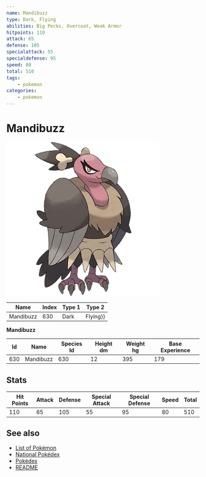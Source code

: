```yaml
---
name: Mandibuzz
type: Dark, Flying
abilities: Big Pecks, Overcoat, Weak Armor
hitpoints: 110
attack: 65
defense: 105
specialattack: 55
specialdefense: 95
speed: 80
total: 510
tags:
    - pokemon
categories:
    - pokemon
---
```


# Mandibuzz


![Mandibuzz](images/630.png)

| **Name** | **Index** | **Type 1** | **Type 2** |
|----|----|----|----|
| Mandibuzz | 630 | Dark | Flying}} |

**Mandibuzz** 




| **Id** | **Name** | **Species Id** | **Height dm** | **Weight hg** | **Base Experience** |
|--------|----------|----------------|------------|------------|---------------------|
| 630 | Mandibuzz | 630 | 12 | 395 | 179 |



## Stats

| **Hit Points** | **Attack** | **Defense** | **Special Attack** | **Special Defense** | **Speed** | **Total** |
|----------------|------------|-------------|--------------------|---------------------|-----------|-----------|
| 110 | 65 | 105 | 55 | 95 | 80 | 510 |

## See also

- [List of Pokémon](../pokemon.md)
- [National Pokédex](../national_pokedex.md)
- [Pokédex](../pokedex.md)
- [README](../README.md)
